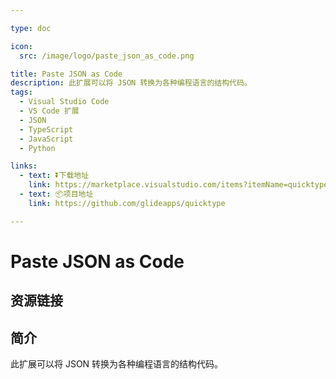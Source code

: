 ```yaml
---

type: doc

icon:
  src: /image/logo/paste_json_as_code.png

title: Paste JSON as Code
description: 此扩展可以将 JSON 转换为各种编程语言的结构代码。
tags:
  - Visual Studio Code
  - VS Code 扩展
  - JSON
  - TypeScript
  - JavaScript
  - Python

links:
  - text: ⏬下载地址
    link: https://marketplace.visualstudio.com/items?itemName=quicktype.quicktype
  - text: 📦项目地址
    link: https://github.com/glideapps/quicktype

---
```


<ShowLogo />

# Paste JSON as Code

<ShowTags />

<ShowBreadcrumb />

## 资源链接

<ShowLinks />

## 简介

此扩展可以将 JSON 转换为各种编程语言的结构代码。

